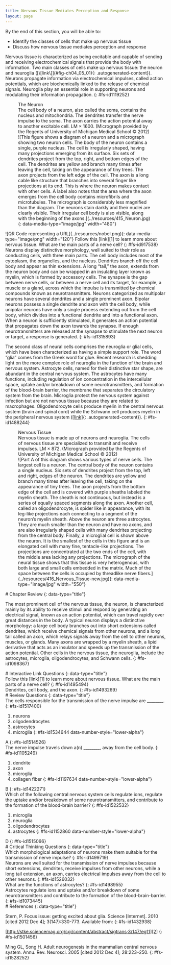 ```yaml
---
title: Nervous Tissue Mediates Perception and Response
layout: page
---
```


<div data-type="abstract" markdown="1">
By the end of this section, you will be able to:

* Identify the classes of cells that make up nervous tissue
* Discuss how nervous tissue mediates perception and response

</div>
Nervous tissue is characterized as being excitable and capable of
sending and receiving electrochemical signals that provide the body with
information. Two main classes of cells make up nervous tissue: the <span
data-type="term">neuron</span> and <span
data-type="term">neuroglia</span> ([\[link\]](#fig-ch04_05_01){:
.autogenerated-content}). Neurons propagate information via
electrochemical impulses, called action potentials, which are
biochemically linked to the release of chemical signals. Neuroglia play
an essential role in supporting neurons and modulating their information
propagation.
{: #fs-id1119252}

<figure id="fig-ch04_05_01">
<div data-type="title">
The Neuron
</div>
<figcaption>
The cell body of a neuron, also called the soma, contains the nucleus
and mitochondria. The dendrites transfer the nerve impulse to the soma.
The axon carries the action potential away to another excitable cell. LM
× 1600. (Micrograph provided by the Regents of University of Michigan
Medical School © 2012)
</figcaption>
<span markdown="1" data-type="media" id="fs-id1329523" data-alt="This figure shows a
diagram of a neuron and a micrograph showing two neuron cells. The body
of the neuron contains a single, purple nucleus. The cell is irregularly
shaped, having many projections emerging from its surface. Six sets of
dendrites project from the top, right, and bottom edges of the cell. The
dendrites are yellow and branch many times after leaving the cell,
taking on the appearance of tiny trees. The axon projects from the left
edge of the cell. The axon is a long cable like structure that branches
into several finger like projections at its end. This is where the
neuron makes contact with other cells. A label also notes that the area
where the axon emerges from the cell body contains microfibrils and
microtubules. The micrograph is considerably less magnified than the
diagram. The neurons stain darkly and their nuclei are clearly visible.
Their irregular cell body is also visible, along with the beginning of
the axons."> ![This figure shows a diagram of a neuron and a micrograph
showing two neuron cells. The body of the neuron contains a single,
purple nucleus. The cell is irregularly shaped, having many projections
emerging from its surface. Six sets of dendrites project from the top,
right, and bottom edges of the cell. The dendrites are yellow and branch
many times after leaving the cell, taking on the appearance of tiny
trees. The axon projects from the left edge of the cell. The axon is a
long cable like structure that branches into several finger like
projections at its end. This is where the neuron makes contact with
other cells. A label also notes that the area where the axon emerges
from the cell body contains microfibrils and microtubules. The
micrograph is considerably less magnified than the diagram. The neurons
stain darkly and their nuclei are clearly visible. Their irregular cell
body is also visible, along with the beginning of the
axons.](../resources/415_Neuron.jpg){: data-media-type="image/jpg"
width="480"} </span>
</figure>
<div data-type="note" id="fs-id1164986" class="anatomy interactive" data-label="" markdown="1">
<span markdown="1" data-type="media" id="fs-id1444631" data-alt="QR Code representing
a URL"> ![QR Code representing a URL](../resources/nobel.png){:
data-media-type="image/png" width="120"} </span>
Follow this [link][1] to learn more about nervous tissue. What are the
main parts of a nerve cell?
{: #fs-id917538}

</div>
Neurons display distinctive morphology, well suited to their role as
conducting cells, with three main parts. The cell body includes most of
the cytoplasm, the organelles, and the nucleus. Dendrites branch off the
cell body and appear as thin extensions. A long “tail,” the axon,
extends from the neuron body and can be wrapped in an insulating layer
known as <span data-type="term">myelin</span>, which is formed by
accessory cells. The synapse is the gap between nerve cells, or between
a nerve cell and its target, for example, a muscle or a gland, across
which the impulse is transmitted by chemical compounds known as
neurotransmitters. Neurons categorized as multipolar neurons have
several dendrites and a single prominent axon. Bipolar neurons possess a
single dendrite and axon with the cell body, while unipolar neurons have
only a single process extending out from the cell body, which divides
into a functional dendrite and into a functional axon. When a neuron is
sufficiently stimulated, it generates an action potential that
propagates down the axon towards the synapse. If enough
neurotransmitters are released at the synapse to stimulate the next
neuron or target, a response is generated.
{: #fs-id1315893}

The second class of neural cells comprises the neuroglia or glial cells,
which have been characterized as having a simple support role. The word
“glia” comes from the Greek word for glue. Recent research is shedding
light on the more complex role of neuroglia in the function of the brain
and nervous system. <span data-type="term">Astrocyte</span> cells, named
for their distinctive star shape, are abundant in the central nervous
system. The astrocytes have many functions, including regulation of ion
concentration in the intercellular space, uptake and/or breakdown of
some neurotransmitters, and formation of the blood-brain barrier, the
membrane that separates the circulatory system from the brain. Microglia
protect the nervous system against infection but are not nervous tissue
because they are related to macrophages. <span
data-type="term">Oligodendrocyte</span> cells produce myelin in the
central nervous system (brain and spinal cord) while the <span
data-type="term">Schwann cell</span> produces myelin in the peripheral
nervous system ([\[link\]](#fig-ch04_05_02){: .autogenerated-content}).
{: #fs-id1488244}

<figure id="fig-ch04_05_02">
<div data-type="title">
Nervous Tissue
</div>
<figcaption>
Nervous tissue is made up of neurons and neuroglia. The cells of nervous
tissue are specialized to transmit and receive impulses. LM × 872.
(Micrograph provided by the Regents of University of Michigan Medical
School © 2012)
</figcaption>
<span markdown="1" data-type="media" id="fs-id1535036" data-alt="Part A of this
diagram shows various types of nerve cells. The largest cell is a
neuron. The central body of the neuron contains a single nucleus. Six
sets of dendrites project from the top, left and right, edges of the
neuron. The dendrites are yellow and branch many times after leaving the
cell, taking on the appearance of tiny trees. The axon projects from the
bottom edge of the cell and is covered with purple sheaths labeled the
myelin sheath. The sheath is not continuous, but instead is a series of
equally spaced segments along the axon. Another cell, called an
oligodendrocyte, is spider like in appearance, with its leg-like
projections each connecting to a segment of the neuron&#x2019;s myelin
sheath. Above the neuron are three astrocytes. They are much smaller
than the neuron and have no axons, and are also irregularly shaped cells
with many dendrites projecting from the central body. Finally, a
microglial cell is shown above the neuron. It is the smallest of the
cells in this figure and is an elongated cell with many fine,
tentacle-like projections. The projections are concentrated at the two
ends of the cell, with the middle area lacking any projections. The
micrograph of the neural tissue shows that this tissue is very
heterogenous, with both large and small cells embedded in the matrix.
Much of the space between the cells is occupied by threadlike nerve
fibers."> ![Part A of this diagram shows various types of nerve cells.
The largest cell is a neuron. The central body of the neuron contains a
single nucleus. Six sets of dendrites project from the top, left and
right, edges of the neuron. The dendrites are yellow and branch many
times after leaving the cell, taking on the appearance of tiny trees.
The axon projects from the bottom edge of the cell and is covered with
purple sheaths labeled the myelin sheath. The sheath is not continuous,
but instead is a series of equally spaced segments along the axon.
Another cell, called an oligodendrocyte, is spider like in appearance,
with its leg-like projections each connecting to a segment of the
neuron&#x2019;s myelin sheath. Above the neuron are three astrocytes.
They are much smaller than the neuron and have no axons, and are also
irregularly shaped cells with many dendrites projecting from the central
body. Finally, a microglial cell is shown above the neuron. It is the
smallest of the cells in this figure and is an elongated cell with many
fine, tentacle-like projections. The projections are concentrated at the
two ends of the cell, with the middle area lacking any projections. The
micrograph of the neural tissue shows that this tissue is very
heterogenous, with both large and small cells embedded in the matrix.
Much of the space between the cells is occupied by threadlike nerve
fibers.](../resources/416_Nervous_Tissue-new.jpg){:
data-media-type="image/jpg" width="550"} </span>
</figure>
<section data-depth="1" id="fs-id1455039" class="summary" markdown="1">
# Chapter Review
{: data-type="title"}

The most prominent cell of the nervous tissue, the neuron, is
characterized mainly by its ability to receive stimuli and respond by
generating an electrical signal, known as an action potential, which can
travel rapidly over great distances in the body. A typical neuron
displays a distinctive morphology: a large cell body branches out into
short extensions called dendrites, which receive chemical signals from
other neurons, and a long tail called an axon, which relays signals away
from the cell to other neurons, muscles, or glands. Many axons are
wrapped by a myelin sheath, a lipid derivative that acts as an insulator
and speeds up the transmission of the action potential. Other cells in
the nervous tissue, the neuroglia, include the astrocytes, microglia,
oligodendrocytes, and Schwann cells.
{: #fs-id1098367}

</section>
<section data-depth="1" id="fs-id1505913" class="interactive-exercise" markdown="1">
# Interactive Link Questions
{: data-type="title"}

<div data-type="exercise" id="fs-id1437139">
<div data-type="problem" id="fs-id1496809" markdown="1">
Follow this [link][1] to learn more about nervous tissue. What are the
main parts of a nerve cell?
{: #fs-id1495494}

</div>
<div data-type="solution" id="fs-id1300309" data-label="" markdown="1">
Dendrites, cell body, and the axon.
{: #fs-id1493269}

</div>
</div>
</section>
<section data-depth="1" id="fs-id1488152" class="multiple-choice" markdown="1">
# Review Questions
{: data-type="title"}

<div data-type="exercise" id="fs-id1272057">
<div data-type="problem" id="fs-id1527053" markdown="1">
The cells responsible for the transmission of the nerve impulse are
________.
{: #fs-id1517400}

1.  neurons
2.  oligodendrocytes
3.  astrocytes
4.  microglia
{: #fs-id1534644 data-number-style="lower-alpha"}

</div>
<div data-type="solution" id="fs-id724166" data-label="" markdown="1">
A
{: #fs-id1514526}

</div>
</div>
<div data-type="exercise" id="fs-id865633">
<div data-type="problem" id="fs-id1525328" markdown="1">
The nerve impulse travels down a(n) ________, away from the cell body.
{: #fs-id1105249}

1.  dendrite
2.  axon
3.  microglia
4.  collagen fiber
{: #fs-id1197634 data-number-style="lower-alpha"}

</div>
<div data-type="solution" id="fs-id1488999" data-label="" markdown="1">
B
{: #fs-id1422271}

</div>
</div>
<div data-type="exercise" id="fs-id1436751">
<div data-type="problem" id="fs-id1418529" markdown="1">
Which of the following central nervous system cells regulate ions,
regulate the uptake and/or breakdown of some neurotransmitters, and
contribute to the formation of the blood-brain barrier?
{: #fs-id1522532}

1.  microglia
2.  neuroglia
3.  oligodendrocytes
4.  astrocytes
{: #fs-id1152860 data-number-style="lower-alpha"}

</div>
<div data-type="solution" id="fs-id1113066" data-label="" markdown="1">
D
{: #fs-id1515066}

</div>
</div>
</section>
<section data-depth="1" id="fs-id1535980" class="free-response" markdown="1">
# Critical Thinking Questions
{: data-type="title"}

<div data-type="exercise" id="fs-id1535494">
<div data-type="problem" id="fs-id1519979" markdown="1">
Which morphological adaptations of neurons make them suitable for the
transmission of nerve impulse?
{: #fs-id1499719}

</div>
<div data-type="solution" id="fs-id1419501" data-label="" markdown="1">
Neurons are well suited for the transmission of nerve impulses because
short extensions, dendrites, receive impulses from other neurons, while
a long tail extension, an axon, carries electrical impulses away from
the cell to other neurons.
{: #fs-id1526032}

</div>
</div>
<div data-type="exercise" id="fs-id1501578">
<div data-type="problem" id="fs-id1432405" markdown="1">
What are the functions of astrocytes?
{: #fs-id1498955}

</div>
<div data-type="solution" id="fs-id1408007" data-label="" markdown="1">
Astrocytes regulate ions and uptake and/or breakdown of some
neurotransmitters and contribute to the formation of the
blood-brain-barrier.
{: #fs-id1073445}

</div>
</div>
</section>
<section data-depth="1" id="fs-id1475019" class="references" markdown="1">
# References
{: data-type="title"}

Stern, P. Focus issue: getting excited about glia. Science \[Internet\].
2010 \[cited 2012 Dec 4\]; 3(147):330-773. Available from:
{: #fs-id1432938}

[http://stke.sciencemag.org/cgi/content/abstract/sigtrans;3/147/eg11][2]
{: #fs-id1501456}

Ming GL, Song H. Adult neurogenesis in the mammalian central nervous
system. Annu. Rev. Neurosci. 2005 \[cited 2012 Dec 4\]; 28:223–250.
{: #fs-id1528252}

</section>




[1]: http://openstaxcollege.org/l/nobel
[2]: http://stke.sciencemag.org/cgi/content/abstract/sigtrans;3/147/eg11

